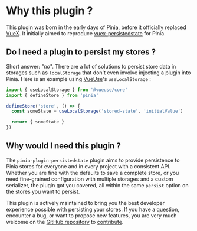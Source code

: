 # Why this plugin ?

This plugin was born in the early days of Pinia, before it officially replaced [VueX](https://vuex.vuejs.org/). It initially aimed to reproduce [vuex-persistedstate](https://github.com/robinvdvleuten/vuex-persistedstate) for Pinia.

## Do I need a plugin to persist my stores ?

Short answer: "_no_". There are a lot of solutions to persist store data in storages such as `localStorage` that don't even involve injecting a plugin into Pinia. Here is an example using [VueUse](https://vueuse.org/)'s `useLocalStorage` :

```ts
import { useLocalStorage } from '@vueuse/core'
import { defineStore } from 'pinia'

defineStore('store', () => {
  const someState = useLocalStorage('stored-state', 'initialValue')

  return { someState }
})
```

## Why would I need this plugin ?

The `pinia-plugin-persistedstate` plugin aims to provide persistence to Pinia stores for everyone and in every project with a consistent API. Whether you are fine with the defaults to save a complete store, or you need fine-grained configuration with multiple storages and a custom serializer, the plugin got you covered, all within the same `persist` option on the stores you want to persist.

This plugin is actively maintained to bring you the best developer experience possible with persisting your stores. If you have a question, encounter a bug, or want to propose new features, you are very much welcome on the [GitHub repository](https://github.com/prazdevs/pinia-plugin-persistedstate) to [contribute](https://github.com/prazdevs/pinia-plugin-persistedstate/blob/main/CONTRIBUTING.md).
